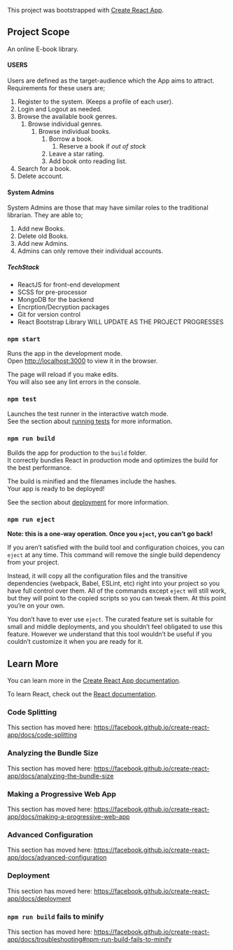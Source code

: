 This project was bootstrapped with [Create React App](https://github.com/facebook/create-react-app).

## Project Scope

An online E-book library. 

#### USERS
Users are defined as the target-audience which the App aims to attract.
Requirements for these users are;
1. Register to the system. (Keeps a profile of each user).
2. Login and Logout as needed.
3. Browse the available book genres.
      1. Browse individual genres.
            1. Browse individual books.
                  1. Borrow a book.
                        1. Reserve a book if *out of stock*
                  2. Leave a star rating.
                  3. Add book onto reading list.
 4. Search for a book. 
 5. Delete account.
 
 #### System Admins
 System Admins are those that may have similar roles to the traditional librarian. They are able to;
 1. Add new Books.
 2. Delete old Books.
 3. Add new Admins.
 4. Admins can only remove their individual accounts. 


##### TechStack
- ReactJS for front-end development
- SCSS for pre-processor
- MongoDB for the backend
- Encrption/Decryption packages
- Git for version control
- React Bootstrap Library
WILL UPDATE AS THE PROJECT PROGRESSES

### `npm start`

Runs the app in the development mode.<br />
Open [http://localhost:3000](http://localhost:3000) to view it in the browser.

The page will reload if you make edits.<br />
You will also see any lint errors in the console.

### `npm test`

Launches the test runner in the interactive watch mode.<br />
See the section about [running tests](https://facebook.github.io/create-react-app/docs/running-tests) for more information.

### `npm run build`

Builds the app for production to the `build` folder.<br />
It correctly bundles React in production mode and optimizes the build for the best performance.

The build is minified and the filenames include the hashes.<br />
Your app is ready to be deployed!

See the section about [deployment](https://facebook.github.io/create-react-app/docs/deployment) for more information.

### `npm run eject`

**Note: this is a one-way operation. Once you `eject`, you can’t go back!**

If you aren’t satisfied with the build tool and configuration choices, you can `eject` at any time. This command will remove the single build dependency from your project.

Instead, it will copy all the configuration files and the transitive dependencies (webpack, Babel, ESLint, etc) right into your project so you have full control over them. All of the commands except `eject` will still work, but they will point to the copied scripts so you can tweak them. At this point you’re on your own.

You don’t have to ever use `eject`. The curated feature set is suitable for small and middle deployments, and you shouldn’t feel obligated to use this feature. However we understand that this tool wouldn’t be useful if you couldn’t customize it when you are ready for it.

## Learn More

You can learn more in the [Create React App documentation](https://facebook.github.io/create-react-app/docs/getting-started).

To learn React, check out the [React documentation](https://reactjs.org/).

### Code Splitting

This section has moved here: https://facebook.github.io/create-react-app/docs/code-splitting

### Analyzing the Bundle Size

This section has moved here: https://facebook.github.io/create-react-app/docs/analyzing-the-bundle-size

### Making a Progressive Web App

This section has moved here: https://facebook.github.io/create-react-app/docs/making-a-progressive-web-app

### Advanced Configuration

This section has moved here: https://facebook.github.io/create-react-app/docs/advanced-configuration

### Deployment

This section has moved here: https://facebook.github.io/create-react-app/docs/deployment

### `npm run build` fails to minify

This section has moved here: https://facebook.github.io/create-react-app/docs/troubleshooting#npm-run-build-fails-to-minify
